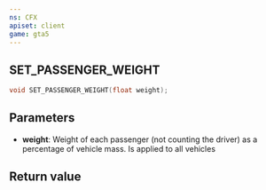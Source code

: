 ```yaml
---
ns: CFX
apiset: client
game: gta5
---
```

## SET_PASSENGER_WEIGHT

```c
void SET_PASSENGER_WEIGHT(float weight);
```

## Parameters
* **weight**: Weight of each passenger (not counting the driver) as a percentage of vehicle mass. Is applied to all vehicles

## Return value